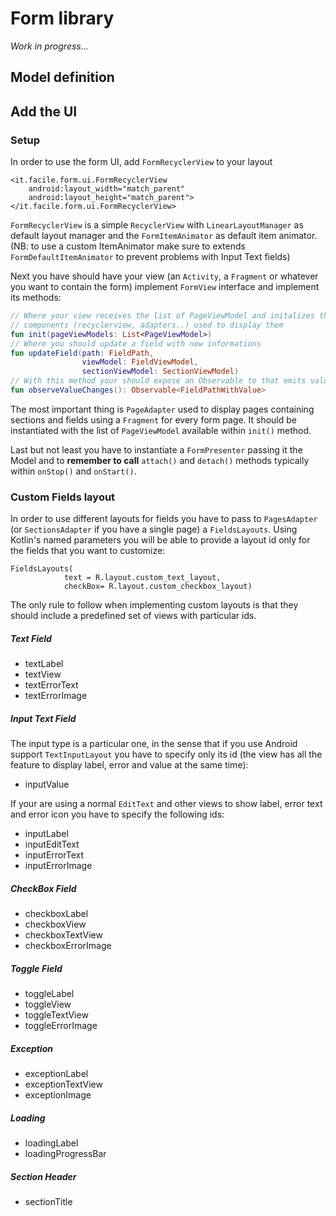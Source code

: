 # Form library

*Work in progress...*

## Model definition

## Add the UI

### Setup
In order to use the form UI, add `FormRecyclerView` to your layout
```
<it.facile.form.ui.FormRecyclerView
    android:layout_width="match_parent"
    android:layout_height="match_parent">
</it.facile.form.ui.FormRecyclerView>
```
`FormRecyclerView` is a simple `RecyclerView` with `LinearLayoutManager` as default layout manager and the
`FormItemAnimator` as default item animator. (NB: to use a custom ItemAnimator make sure to extends
`FormDefaultItemAnimator` to prevent problems with Input Text fields)

Next you have should have your view (an `Activity`, a `Fragment` or whatever you want to contain the form)
implement `FormView` interface and implement its methods:

```kotlin
// Where your view receives the list of PageViewModel and initalizes the
// components (recyclerview, adapters..) used to display them
fun init(pageViewModels: List<PageViewModel>)
// Where you should update a field with new informations
fun updateField(path: FieldPath,
                viewModel: FieldViewModel,
                sectionViewModel: SectionViewModel)
// With this method your should expose an Observable to that emits value entered by the user
fun observeValueChanges(): Observable<FieldPathWithValue>
```

The most important thing is `PageAdapter` used to display pages containing sections and fields using
a `Fragment` for every form page. It should be instantiated with the list of `PageViewModel`
available within `init()` method.

Last but not least you have to instantiate a `FormPresenter` passing it the Model and to **remember to call**
`attach()` and `detach()` methods typically within `onStop()` and `onStart()`.

### Custom Fields layout

In order to use different layouts for fields you have to pass to `PagesAdapter` (or `SectionsAdapter` if you have
a single page) a `FieldsLayouts`. Using Kotlin's named parameters you will be able to provide a layout
id only for the fields that you want to customize:
```
FieldsLayouts(
            text = R.layout.custom_text_layout,
            checkBox= R.layout.custom_checkbox_layout)
```
The only rule to follow when implementing custom layouts is that they should include a predefined set
of views with particular ids.

##### Text Field
- textLabel
- textView
- textErrorText
- textErrorImage
##### Input Text Field
The input type is a particular one, in the sense that if you use Android support `TextInputLayout` you have to
specify only its id (the view has all the feature to display label, error and value at the same time):
- inputValue

If your are using a normal `EditText` and other views to show label, error text and error icon you have to specify the
following ids:
- inputLabel
- inputEditText
- inputErrorText
- inputErrorImage

##### CheckBox Field
- checkboxLabel
- checkboxView
- checkboxTextView
- checkboxErrorImage

##### Toggle Field
- toggleLabel
- toggleView
- toggleTextView
- toggleErrorImage

##### Exception
- exceptionLabel
- exceptionTextView
- exceptionImage

##### Loading
- loadingLabel
- loadingProgressBar

##### Section Header
- sectionTitle